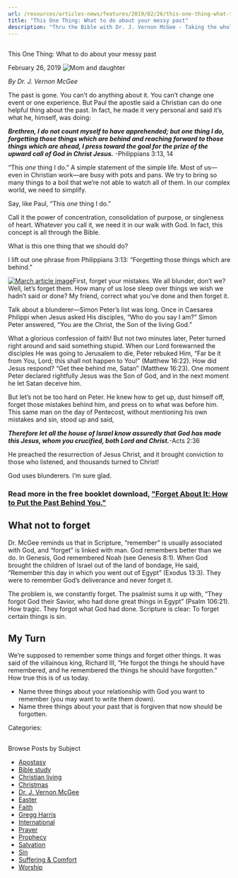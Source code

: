 ```yaml
---
url: /resources/articles-news/features/2019/02/26/this-one-thing-what-to-do-about-your-messy-past
title: "This One Thing: What to do about your messy past"
description: "Thru the Bible with Dr. J. Vernon McGee - Taking the whole Word to the whole world"
---
```







## 
 This One Thing: What to do about your messy past


February 26, 2019
![Mom and daughter](https://www.ttb.org/images/default-source/Features-and-News/mom-and-daughter.jpg?sfvrsn=32121e16_0 "Mom and daughter")




*By Dr. J. Vernon McGee*


The past is gone. You can’t do anything about it. You can’t change one event or one experience. But Paul the apostle said a Christian can do one helpful thing about the past. In fact, he made it very personal and said it’s what he, himself, was doing:


***Brethren, I do not count myself to have apprehended; but one thing I do, forgetting those things which are behind and reaching forward to those things which are ahead, I press toward the goal for the prize of the upward call of God in Christ Jesus.*** -Philippians 3:13, 14


“This *one* thing I do.” A simple statement of the simple life. Most of us—even in Christian work—are busy with pots and pans. We try to bring so many things to a boil that we’re not able to watch all of them. In our complex world, we need to simplify. 


Say, like Paul, “This *one* thing I do.” 


Call it the power of concentration, consolidation of purpose, or singleness of heart. Whatever you call it, we need it in our walk with God. In fact, this concept is all through the Bible.


What is this one thing that we should do? 


I lift out one phrase from Philippians 3:13: “Forgetting those things which are behind.” 


[![March article image](/images/default-source/Features-and-News/march-article-image.tmb-small.jpg?sfvrsn=2d121e16_1 "March article image")](/images/default-source/Features-and-News/march-article-image.jpg?sfvrsn=2d121e16_0)First, forget your mistakes. We all blunder, don’t we? Well, let’s forget them. How many of us lose sleep over things we wish we hadn’t said or done? My friend, correct what you’ve done and then forget it.


Talk about a blunderer—Simon Peter’s list was long. Once in Caesarea Philippi when Jesus asked His disciples, “Who do you say I am?” Simon Peter answered, “You are the Christ, the Son of the living God.” 


What a glorious confession of faith! But not two minutes later, Peter turned right around and said something stupid. When our Lord forewarned the disciples He was going to Jerusalem to die, Peter rebuked Him, “Far be it from You, Lord; this shall not happen to You!” (Matthew 16:22). How did Jesus respond? “Get thee behind me, Satan” (Matthew 16:23). One moment Peter declared rightfully Jesus was the Son of God, and in the next moment he let Satan deceive him. 


But let’s not be too hard on Peter. He knew how to get up, dust himself off, forget those mistakes behind him, and press on to what was before him. This same man on the day of Pentecost, without mentioning his own mistakes and sin, stood up and said,


***Therefore let all the house of Israel know assuredly that God has made this Jesus, whom you crucified, both Lord and Christ.***-Acts 2:36


He preached the resurrection of Jesus Christ, and it brought conviction to those who listened, and thousands turned to Christ!


God uses blunderers. I’m sure glad.


### Read more in the free booklet download, ["Forget About It: How to Put the Past Behind You."](/docs/default-source/Booklets/ttb_forget-about-it.pdf?sfvrsn=d91a1e16_2 "'Forget About It: How to Put the Past Behind You.'")


## What not to forget


Dr. McGee reminds us that in Scripture, “remember” is usually associated with God, and “forget” is linked with man. God remembers better than we do. In Genesis, God remembered Noah (see Genesis 8:1). When God brought the children of Israel out of the land of bondage, He said, “Remember this day in which you went out of Egypt” (Exodus 13:3). They were to remember God’s deliverance and never forget it. 


The problem is, we constantly forget. The psalmist sums it up with, “They forgot God their Savior, who had done great things in Egypt” (Psalm 106:21). How tragic. They forgot what God had done. Scripture is clear: To forget certain things is sin. 


## My Turn



We’re supposed to remember some things and forget other things. It was said of the villainous king, Richard III, “He forgot the things he should have remembered, and he remembered the things he should have forgotten.” How true this is of us today. 


* Name three things about your relationship with God you want to remember (you may want to write them down).
* Name three things about your past that is forgiven that now should be forgotten.



Categories: 









## 
 Browse Posts by Subject


* [Apostasy](/resources/articles-news/-in-tags/tags/Apostasy)
* [Bible study](/resources/articles-news/-in-tags/tags/Bible-study)
* [Christian living](/resources/articles-news/-in-tags/tags/Christian-living)
* [Christmas](/resources/articles-news/-in-tags/tags/Christmas)
* [Dr. J. Vernon McGee](/resources/articles-news/-in-tags/tags/Dr-J-Vernon-McGee)
* [Easter](/resources/articles-news/-in-tags/tags/easter)
* [Faith](/resources/articles-news/-in-tags/tags/Faith)
* [Gregg Harris](/resources/articles-news/-in-tags/tags/Gregg-Harris)
* [International](/resources/articles-news/-in-tags/tags/International)
* [Prayer](/resources/articles-news/-in-tags/tags/prayer)
* [Prophecy](/resources/articles-news/-in-tags/tags/Prophecy)
* [Salvation](/resources/articles-news/-in-tags/tags/Salvation)
* [Sin](/resources/articles-news/-in-tags/tags/sin)
* [Suffering & Comfort](/resources/articles-news/-in-tags/tags/Suffering-Comfort)
* [Worship](/resources/articles-news/-in-tags/tags/worship)






